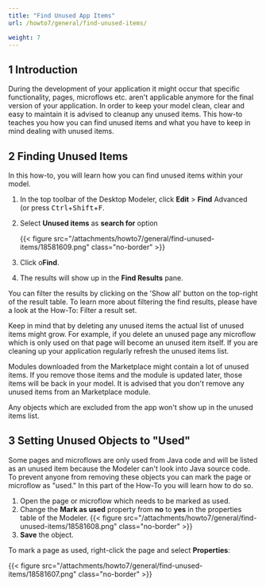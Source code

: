 ```yaml
---
title: "Find Unused App Items"
url: /howto7/general/find-unused-items/

weight: 7
---
```


## 1 Introduction

During the development of your application it might occur that specific functionality, pages, microflows etc. aren't applicable anymore for the final version of your application. In order to keep your model clean, clear and easy to maintain it is advised to cleanup any unused items. This how-to teaches you how you can find unused items and what you have to keep in mind dealing with unused items.

## 2 Finding Unused Items

In this how-to, you will learn how you can find unused items within your model.

1. In the top toolbar of the Desktop Modeler, click **Edit** > **Find** Advanced (or press <kbd>Ctrl</kbd>+<kbd>Shift</kbd>+<kbd>F</kbd>.
2. Select **Unused items** as **search for** option

    {{< figure src="/attachments/howto7/general/find-unused-items/18581609.png" class="no-border" >}}

3. Click o**Find**.
4. The results will show up in the **Find Results** pane.

You can filter the results by clicking on the 'Show all' button on the top-right of the result table. To learn more about filtering the find results, please have a look at the How-To: Filter a result set.

Keep in mind that by deleting any unused items the actual list of unused items might grow. For example, if you delete an unused page any microflow which is only used on that page will become an unused item itself. If you are cleaning up your application regularly refresh the unused items list.

Modules downloaded from the Marketplace might contain a lot of unused items. If you remove those items and the module is updated later, those items will be back in your model. It is advised that you don't remove any unused items from an Marketplace module.

Any objects which are excluded from the app won't show up in the unused items list.

## 3 Setting Unused Objects to "Used" 

Some pages and microflows are only used from Java code and will be listed as an unused item because the Modeler can't look into Java source code. To prevent anyone from removing these objects you can mark the page or microflow as "used." In this part of the How-To you will learn how to do so.

1. Open the page or microflow which needs to be marked as used.
2. Change the **Mark as used** property from **no** to **yes** in the properties table of the Modeler.
    {{< figure src="/attachments/howto7/general/find-unused-items/18581608.png" class="no-border" >}}
3. **Save** the object.

To mark a page as used, right-click the page and select **Properties**:

{{< figure src="/attachments/howto7/general/find-unused-items/18581607.png" class="no-border" >}}
